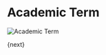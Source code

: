 # Academic Term

<img class="screenshot" alt="Academic Term" src="/docs/assets/img/schools/setup/academic-term.png">


{next}